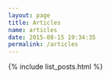 ```yaml
---
layout: page
title: Articles
name: articles
date: 2015-08-15 19:34:35
permalink: /articles
---
```


{% include list_posts.html %}
